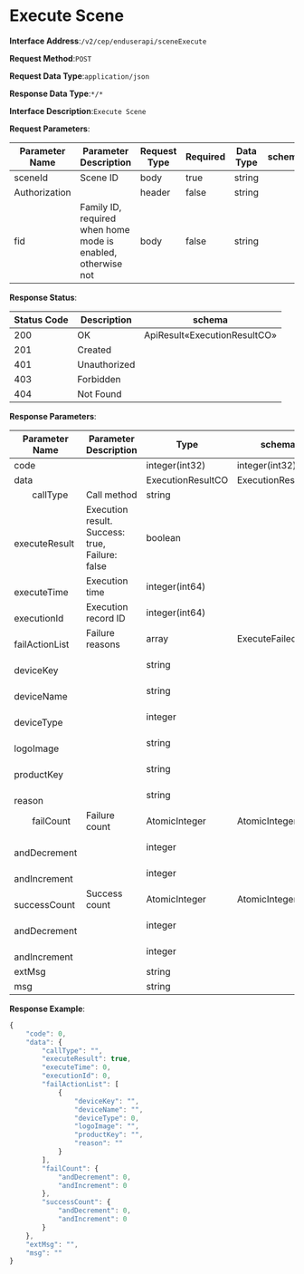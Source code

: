 # Execute Scene


**Interface Address**:`/v2/cep/enduserapi/sceneExecute`


**Request Method**:`POST`


**Request Data Type**:`application/json`


**Response Data Type**:`*/*`


**Interface Description**:`Execute Scene`

**Request Parameters**:


| Parameter Name | Parameter Description                                   | Request Type | Required | Data Type | schema |
| -------------- | ------------------------------------------------------- | ------------ | -------- | --------- | ------ |
| sceneId        | Scene ID                                                | body         | true     | string    |        |
| Authorization  |                                                         | header       | false    | string    |        |
| fid            | Family ID, required when home mode is enabled, otherwise not | body         | false    | string    |        |


**Response Status**:


| Status Code | Description  | schema                       |
| ----------- | ------------ | ---------------------------- |
| 200         | OK           | ApiResult«ExecutionResultCO» |
| 201         | Created      |                              |
| 401         | Unauthorized |                              |
| 403         | Forbidden    |                              |
| 404         | Not Found    |                              |


**Response Parameters**:


| Parameter Name                        | Parameter Description                             | Type              | schema            |
| ------------------------------------- | ------------------------------------------------- | ----------------- | ----------------- |
| code                                  |                                                   | integer(int32)    | integer(int32)    |
| data                                  |                                                   | ExecutionResultCO | ExecutionResultCO |
| &emsp;&emsp;callType                  | Call method                                       | string            |                   |
| &emsp;&emsp;executeResult             | Execution result. Success: true, Failure: false   | boolean           |                   |
| &emsp;&emsp;executeTime               | Execution time                                    | integer(int64)    |                   |
| &emsp;&emsp;executionId               | Execution record ID                               | integer(int64)    |                   |
| &emsp;&emsp;failActionList            | Failure reasons                                   | array             | ExecuteFailedCO   |
| &emsp;&emsp;&emsp;&emsp;deviceKey     |                                                   | string            |                   |
| &emsp;&emsp;&emsp;&emsp;deviceName    |                                                   | string            |                   |
| &emsp;&emsp;&emsp;&emsp;deviceType    |                                                   | integer           |                   |
| &emsp;&emsp;&emsp;&emsp;logoImage     |                                                   | string            |                   |
| &emsp;&emsp;&emsp;&emsp;productKey    |                                                   | string            |                   |
| &emsp;&emsp;&emsp;&emsp;reason        |                                                   | string            |                   |
| &emsp;&emsp;failCount                 | Failure count                                     | AtomicInteger     | AtomicInteger     |
| &emsp;&emsp;&emsp;&emsp;andDecrement  |                                                   | integer           |                   |
| &emsp;&emsp;&emsp;&emsp;andIncrement  |                                                   | integer           |                   |
| &emsp;&emsp;successCount              | Success count                                     | AtomicInteger     | AtomicInteger     |
| &emsp;&emsp;&emsp;&emsp;andDecrement  |                                                   | integer           |                   |
| &emsp;&emsp;&emsp;&emsp;andIncrement  |                                                   | integer           |                   |
| extMsg                                |                                                   | string            |                   |
| msg                                   |                                                   | string            |                   |


**Response Example**:
```javascript
{
	"code": 0,
	"data": {
		"callType": "",
		"executeResult": true,
		"executeTime": 0,
		"executionId": 0,
		"failActionList": [
			{
				"deviceKey": "",
				"deviceName": "",
				"deviceType": 0,
				"logoImage": "",
				"productKey": "",
				"reason": ""
			}
		],
		"failCount": {
			"andDecrement": 0,
			"andIncrement": 0
		},
		"successCount": {
			"andDecrement": 0,
			"andIncrement": 0
		}
	},
	"extMsg": "",
	"msg": ""
}
```